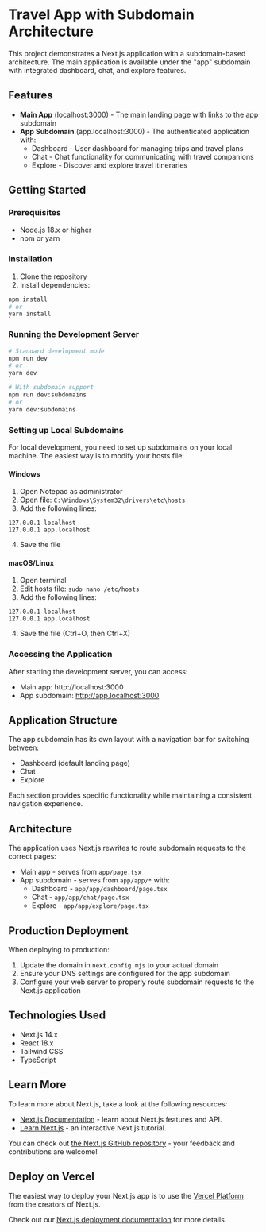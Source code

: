 # Travel App with Subdomain Architecture

This project demonstrates a Next.js application with a subdomain-based architecture. The main application is available under the "app" subdomain with integrated dashboard, chat, and explore features.

## Features

- **Main App** (localhost:3000) - The main landing page with links to the app subdomain
- **App Subdomain** (app.localhost:3000) - The authenticated application with:
  - Dashboard - User dashboard for managing trips and travel plans
  - Chat - Chat functionality for communicating with travel companions
  - Explore - Discover and explore travel itineraries

## Getting Started

### Prerequisites

- Node.js 18.x or higher
- npm or yarn

### Installation

1. Clone the repository
2. Install dependencies:
```bash
npm install
# or
yarn install
```

### Running the Development Server

```bash
# Standard development mode
npm run dev
# or
yarn dev

# With subdomain support
npm run dev:subdomains
# or
yarn dev:subdomains
```

### Setting up Local Subdomains

For local development, you need to set up subdomains on your local machine. The easiest way is to modify your hosts file:

#### Windows
1. Open Notepad as administrator
2. Open file: `C:\Windows\System32\drivers\etc\hosts`
3. Add the following lines:
```
127.0.0.1 localhost
127.0.0.1 app.localhost
```
4. Save the file

#### macOS/Linux
1. Open terminal
2. Edit hosts file: `sudo nano /etc/hosts`
3. Add the following lines:
```
127.0.0.1 localhost
127.0.0.1 app.localhost
```
4. Save the file (Ctrl+O, then Ctrl+X)

### Accessing the Application

After starting the development server, you can access:
- Main app: http://localhost:3000
- App subdomain: http://app.localhost:3000

## Application Structure

The app subdomain has its own layout with a navigation bar for switching between:
- Dashboard (default landing page)
- Chat
- Explore

Each section provides specific functionality while maintaining a consistent navigation experience.

## Architecture

The application uses Next.js rewrites to route subdomain requests to the correct pages:

- Main app - serves from `app/page.tsx`
- App subdomain - serves from `app/app/*` with:
  - Dashboard - `app/app/dashboard/page.tsx`
  - Chat - `app/app/chat/page.tsx`
  - Explore - `app/app/explore/page.tsx`

## Production Deployment

When deploying to production:

1. Update the domain in `next.config.mjs` to your actual domain
2. Ensure your DNS settings are configured for the app subdomain
3. Configure your web server to properly route subdomain requests to the Next.js application

## Technologies Used

- Next.js 14.x
- React 18.x
- Tailwind CSS
- TypeScript

## Learn More

To learn more about Next.js, take a look at the following resources:

- [Next.js Documentation](https://nextjs.org/docs) - learn about Next.js features and API.
- [Learn Next.js](https://nextjs.org/learn) - an interactive Next.js tutorial.

You can check out [the Next.js GitHub repository](https://github.com/vercel/next.js/) - your feedback and contributions are welcome!

## Deploy on Vercel

The easiest way to deploy your Next.js app is to use the [Vercel Platform](https://vercel.com/new?utm_medium=default-template&filter=next.js&utm_source=create-next-app&utm_campaign=create-next-app-readme) from the creators of Next.js.

Check out our [Next.js deployment documentation](https://nextjs.org/docs/deployment) for more details.
